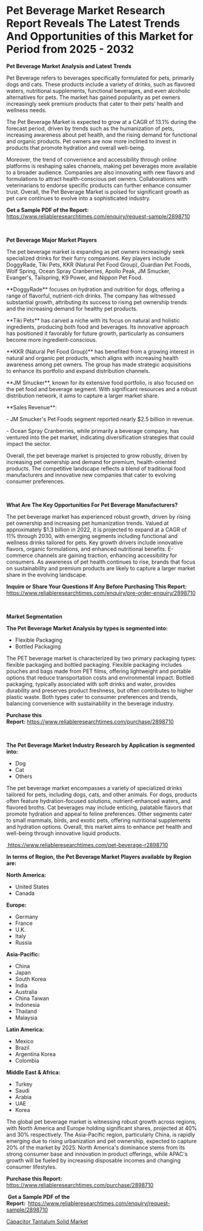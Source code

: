 <p><h1>Pet Beverage Market Research Report Reveals The Latest Trends And Opportunities of this Market for Period from 2025 - 2032</h1></p><p><strong>Pet Beverage Market Analysis and Latest Trends</strong></p>
<p><p>Pet Beverage refers to beverages specifically formulated for pets, primarily dogs and cats. These products include a variety of drinks, such as flavored waters, nutritional supplements, functional beverages, and even alcoholic alternatives for pets. The market has gained popularity as pet owners increasingly seek premium products that cater to their pets’ health and wellness needs. </p><p>The Pet Beverage Market is expected to grow at a CAGR of 13.1% during the forecast period, driven by trends such as the humanization of pets, increasing awareness about pet health, and the rising demand for functional and organic products. Pet owners are now more inclined to invest in products that promote hydration and overall well-being. </p><p>Moreover, the trend of convenience and accessibility through online platforms is reshaping sales channels, making pet beverages more available to a broader audience. Companies are also innovating with new flavors and formulations to attract health-conscious pet owners. Collaborations with veterinarians to endorse specific products can further enhance consumer trust. Overall, the Pet Beverage Market is poised for significant growth as pet care continues to evolve into a sophisticated industry.</p></p>
<p><strong>Get a Sample PDF of the Report:&nbsp;</strong> <a href="https://www.reliableresearchtimes.com/enquiry/request-sample/2898710?utm_campaign=2205&utm_medium=2&utm_source=Github&utm_content=ia&utm_term=15032025&utm_id=pet-beverage">https://www.reliableresearchtimes.com/enquiry/request-sample/2898710</a></p>
<p>&nbsp;</p>
<p><strong>Pet Beverage Major Market Players</strong></p>
<p><p>The pet beverage market is expanding as pet owners increasingly seek specialized drinks for their furry companions. Key players include DoggyRade, Tiki Pets, KKR (Natural Pet Food Group), Guardian Pet Foods, Wolf Spring, Ocean Spray Cranberries, Apollo Peak, JM Smucker, Evanger's, Tailspring, K9 Power, and Nippon Pet Food.</p><p>**DoggyRade** focuses on hydration and nutrition for dogs, offering a range of flavorful, nutrient-rich drinks. The company has witnessed substantial growth, attributing its success to rising pet ownership trends and the increasing demand for healthy pet products. </p><p>**Tiki Pets** has carved a niche with its focus on natural and holistic ingredients, producing both food and beverages. Its innovative approach has positioned it favorably for future growth, particularly as consumers become more ingredient-conscious.</p><p>**KKR (Natural Pet Food Group)** has benefited from a growing interest in natural and organic pet products, which aligns with increasing health awareness among pet owners. The group has made strategic acquisitions to enhance its portfolio and expand distribution channels.</p><p>**JM Smucker**, known for its extensive food portfolio, is also focused on the pet food and beverage segment. With significant resources and a robust distribution network, it aims to capture a larger market share.</p><p>**Sales Revenue**: </p><p>- JM Smucker's Pet Foods segment reported nearly $2.5 billion in revenue.</p><p>- Ocean Spray Cranberries, while primarily a beverage company, has ventured into the pet market, indicating diversification strategies that could impact the sector.</p><p>Overall, the pet beverage market is projected to grow robustly, driven by increasing pet ownership and demand for premium, health-oriented products. The competitive landscape reflects a blend of traditional food manufacturers and innovative new companies that cater to evolving consumer preferences.</p></p>
<p>&nbsp;</p>
<p><strong>What Are The Key Opportunities For Pet Beverage Manufacturers?</strong></p>
<p><p>The pet beverage market has experienced robust growth, driven by rising pet ownership and increasing pet humanization trends. Valued at approximately $1.3 billion in 2022, it is projected to expand at a CAGR of 11% through 2030, with emerging segments including functional and wellness drinks tailored for pets. Key growth drivers include innovative flavors, organic formulations, and enhanced nutritional benefits. E-commerce channels are gaining traction, enhancing accessibility for consumers. As awareness of pet health continues to rise, brands that focus on sustainability and premium products are likely to capture a larger market share in the evolving landscape.</p></p>
<p><strong>Inquire or Share Your Questions If Any Before Purchasing This Report:</strong> <a href="https://www.reliableresearchtimes.com/enquiry/pre-order-enquiry/2898710?utm_campaign=2205&utm_medium=2&utm_source=Github&utm_content=ia&utm_term=15032025&utm_id=pet-beverage">https://www.reliableresearchtimes.com/enquiry/pre-order-enquiry/2898710</a></p>
<p>&nbsp;</p>
<p><strong>Market Segmentation</strong></p>
<p><strong>The Pet Beverage Market Analysis by types is segmented into:</strong></p>
<p><ul><li>Flexible Packaging</li><li>Bottled Packaging</li></ul></p>
<p><p>The PET beverage market is characterized by two primary packaging types: flexible packaging and bottled packaging. Flexible packaging includes pouches and bags made from PET films, offering lightweight and portable options that reduce transportation costs and environmental impact. Bottled packaging, typically associated with soft drinks and water, provides durability and preserves product freshness, but often contributes to higher plastic waste. Both types cater to consumer preferences and trends, balancing convenience with sustainability in the beverage industry.</p></p>
<p><strong>Purchase this Report:&nbsp;</strong><a href="https://www.reliableresearchtimes.com/purchase/2898710?utm_campaign=2205&utm_medium=2&utm_source=Github&utm_content=ia&utm_term=15032025&utm_id=pet-beverage">https://www.reliableresearchtimes.com/purchase/2898710</a></p>
<p>&nbsp;</p>
<p><strong>The Pet Beverage Market Industry Research by Application is segmented into:</strong></p>
<p><ul><li>Dog</li><li>Cat</li><li>Others</li></ul></p>
<p><p>The pet beverage market encompasses a variety of specialized drinks tailored for pets, including dogs, cats, and other animals. For dogs, products often feature hydration-focused solutions, nutrient-enhanced waters, and flavored broths. Cat beverages may include enticing, palatable flavors that promote hydration and appeal to feline preferences. Other segments cater to small mammals, birds, and exotic pets, offering nutritional supplements and hydration options. Overall, this market aims to enhance pet health and well-being through innovative liquid products.</p></p>
<p><a href="https://www.reliableresearchtimes.com/pet-beverage-r2898710?utm_campaign=2205&utm_medium=2&utm_source=Github&utm_content=ia&utm_term=15032025&utm_id=pet-beverage">&nbsp;https://www.reliableresearchtimes.com/pet-beverage-r2898710</a></p>
<p><strong>In terms of Region, the Pet Beverage Market Players available by Region are:</strong></p>
<p>
    <p> <strong> North America: </strong>
        <ul>
            <li>United States</li>
            <li>Canada</li>
        </ul>
        </p> 
    <p> <strong> Europe: </strong>
        <ul>
            <li>Germany</li>
            <li>France</li>
            <li>U.K.</li>
            <li>Italy</li>
            <li>Russia</li>
        </ul>
        </p> 
    <p> <strong> Asia-Pacific: </strong>
        <ul>
            <li>China</li>
            <li>Japan</li>
            <li>South Korea</li>
            <li>India</li>
            <li>Australia</li>
            <li>China Taiwan</li>
            <li>Indonesia</li>
            <li>Thailand</li>
            <li>Malaysia</li>
        </ul>
        </p> 
    <p> <strong> Latin America: </strong>
        <ul>
            <li>Mexico</li>
            <li>Brazil</li>
            <li>Argentina Korea</li>
            <li>Colombia</li>
        </ul>
        </p> 
    <p> <strong> Middle East & Africa: </strong>
        <ul>
            <li>Turkey</li>
            <li>Saudi</li>
            <li>Arabia</li>
            <li>UAE</li>
            <li>Korea</li>
        </ul>
    </p>
    </p>
<p><p>The global pet beverage market is witnessing robust growth across regions, with North America and Europe holding significant shares, projected at 40% and 30% respectively. The Asia-Pacific region, particularly China, is rapidly emerging due to rising urbanization and pet ownership, expected to capture 20% of the market by 2025. North America's dominance stems from its strong consumer base and innovation in product offerings, while APAC's growth will be fueled by increasing disposable incomes and changing consumer lifestyles.</p></p>
<p><strong>Purchase this Report: </strong><a href="https://www.reliableresearchtimes.com/purchase/2898710?utm_campaign=2205&utm_medium=2&utm_source=Github&utm_content=ia&utm_term=15032025&utm_id=pet-beverage">https://www.reliableresearchtimes.com/purchase/2898710</a></p>
<p>&nbsp;<strong>Get a Sample PDF of the Report:&nbsp;&nbsp;</strong><a href="https://www.reliableresearchtimes.com/enquiry/request-sample/2898710?utm_campaign=2205&utm_medium=2&utm_source=Github&utm_content=ia&utm_term=15032025&utm_id=pet-beverage">https://www.reliableresearchtimes.com/enquiry/request-sample/2898710</a></p>
<p><strong></strong></p>
<p><p><a href="https://github.com/SanjidaKhan901/Market-Research-Report-List-1/blob/main/capacitor-tantalum-solid-market.md?utm_campaign=2205&utm_medium=2&utm_source=Github&utm_content=ia&utm_term=15032025&utm_id=pet-beverage">Capacitor Tantalum Solid Market</a></p></p>